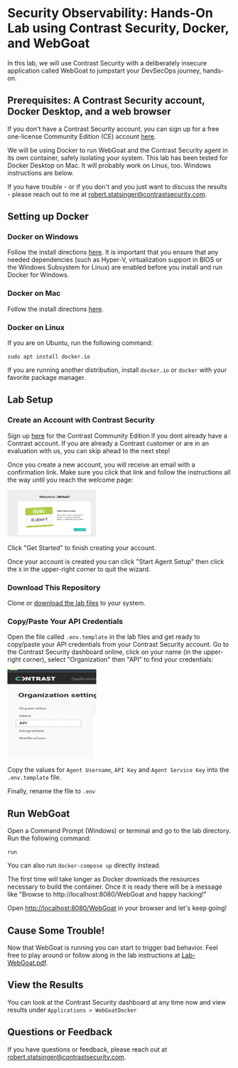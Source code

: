 
# Security Observability: Hands-On Lab using Contrast Security, Docker, and WebGoat

In this lab, we will use Contrast Security with a deliberately insecure application called WebGoat to jumpstart your DevSecOps journey, hands-on.

## Prerequisites: A Contrast Security account, Docker Desktop, and a web browser

If you don't have a Contrast Security account, you can sign up for a free one-license Community Edition (CE) account [here](https://bit.ly/341PrFu). 

We will be using Docker to run WebGoat and the Contrast Security agent in its own container, safely isolating your system. This lab has been tested for Docker Desktop on Mac. It will probably work on Linux, too. Windows instructions are below.

If you have trouble - or if you don't and you just want to discuss the results - please reach out to me at robert.statsinger@contrastsecurity.com.

## Setting up Docker

### Docker on Windows

Follow the install directions [here](https://docs.docker.com/docker-for-windows/install/). It is important that you ensure that any needed dependencies (such as Hyper-V, virtualization support in BIOS or the Windows Subsystem for Linux) are enabled before you install and run Docker for Windows.

### Docker on Mac

Follow the install directions [here](https://docs.docker.com/docker-for-mac/install/).

### Docker on Linux

If you are on Ubuntu, run the following command:

```
sudo apt install docker.io
```

If you are running another distribution, install `docker.io` or `docker` with your favorite package manager.

## Lab Setup

### Create an Account with Contrast Security

Sign up [here](https://bit.ly/341PrFu) for the Contrast Community Edition if you dont already have a Contrast account. If you are already a Contrast customer or are in an evaluation with us, you can skip ahead to the next step!

Once you create a new account, you will receive an email with a confirmation link. Make sure you click that link and follow the instructions all the way until you reach the welcome page:

<img src="img/CESetup4.png" width=200px />

Click "Get Started" to finish creating your account.

Once your account is created you can click "Start Agent Setup" then click the `X` in the upper-right corner to quit the wizard.

### Download This Repository

Clone or [download the lab files](https://github.com/rstatsinger/IASTRASPLab/archive/refs/heads/master.zip) to your system.

### Copy/Paste Your API Credentials

Open the file called `.env.template` in the lab files and get ready to copy/paste your API credentials from your Contrast Security account. Go to the Contrast Security dashboard online, click on your name (in the upper-right corner), select "Organization" then "API" to find your credentials:

<img src="img/OrgAPI.png" height=200px width=200px />

Copy the values for `Agent Username`, `API Key` and `Agent Service Key` into the `.env.template` file.

Finally, rename the file to `.env`

## Run WebGoat

Open a Command Prompt (Windows) or terminal and go to the lab directory. Run the following command:

```
run
```

You can also run `docker-compose up` directly instead.

The first time will take longer as Docker downloads the resources necessary to build the container. Once it is ready there will be a message like "Browse to http://localhost:8080/WebGoat and happy hacking!"

Open [http://localhost:8080/WebGoat](http://localhost:8080/WebGoat) in your browser and let's keep going!

## Cause Some Trouble!

Now that WebGoat is running you can start to trigger bad behavior. Feel free to play around or follow along in the lab instructions at [Lab-WebGoat.pdf](Lab-WebGoat.pdf).

## View the Results

You can look at the Contrast Security dashboard at any time now and view results under `Applications > WebGoatDocker`

## Questions or Feedback

If you have questions or feedback, please reach out at [robert.statsinger@contrastsecurity.com](mailto:robert.statsinger@contrastsecurity.com).
